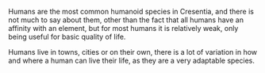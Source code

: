 Humans are the most common humanoid species in Cresentia, and there is not much to say about them, other than the fact that all humans have an affinity with an element, but for most humans it is relatively weak, only being useful for basic quality of life.

Humans live in towns, cities or on their own, there is a lot of variation in how and where a human can live their life, as they are a very adaptable species.